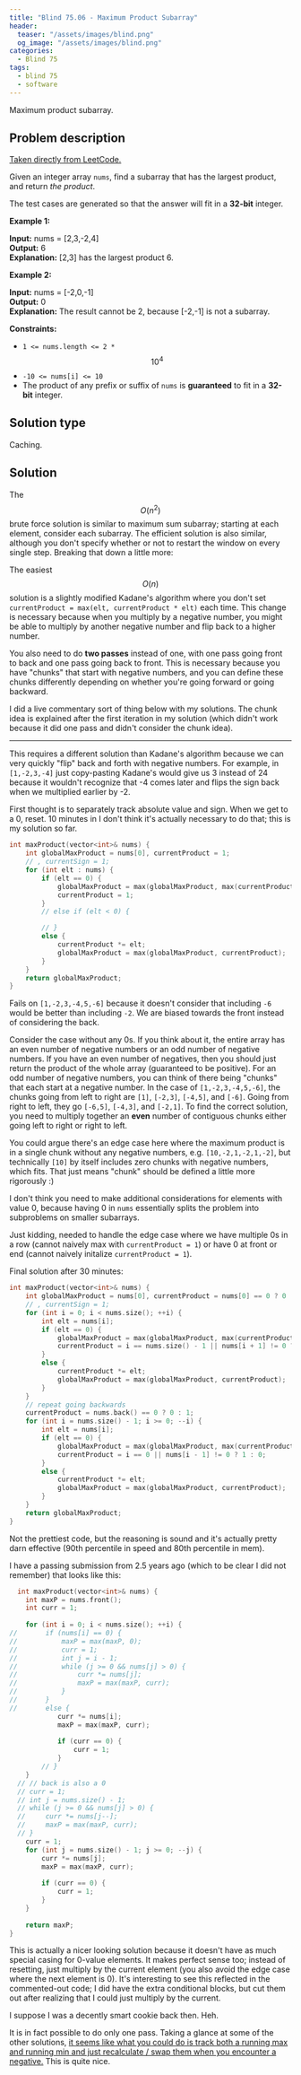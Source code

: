```yaml
---
title: "Blind 75.06 - Maximum Product Subarray"
header:
  teaser: "/assets/images/blind.png"
  og_image: "/assets/images/blind.png"
categories: 
  - Blind 75
tags:
  - blind 75
  - software
---
```


Maximum product subarray.

## Problem description

[Taken directly from LeetCode.](https://leetcode.com/problems/maximum-product-subarray/)

Given an integer array `nums`, find a subarray that has the largest product, and return _the product_.

The test cases are generated so that the answer will fit in a **32-bit** integer.

**Example 1:**

**Input:** nums = \[2,3,-2,4\] \
**Output:** 6 \
**Explanation:** \[2,3\] has the largest product 6.

**Example 2:**

**Input:** nums = \[-2,0,-1\] \
**Output:** 0 \
**Explanation:** The result cannot be 2, because \[-2,-1\] is not a subarray.

**Constraints:**

*   `1 <= nums.length <= 2 *` $$10^4$$
*   `-10 <= nums[i] <= 10`
*   The product of any prefix or suffix of `nums` is **guaranteed** to fit in a **32-bit** integer.

## Solution type

Caching.

## Solution

The $$O(n^2)$$ brute force solution is similar to maximum sum subarray; starting at each element, consider each subarray. The efficient solution is also similar, although you don't specify whether or not to restart the window on every single step. Breaking that down a little more:

The easiest $$O(n)$$ solution is a slightly modified Kadane's algorithm where you don't set `currentProduct = max(elt, currentProduct * elt)` each time. This change is necessary because when you multiply by a negative number, you might be able to multiply by another negative number and flip back to a higher number. 

You also need to do **two passes** instead of one, with one pass going front to back and one pass going back to front. This is necessary because you have "chunks" that start with negative numbers, and you can define these chunks differently depending on whether you're going forward or going backward.

I did a live commentary sort of thing below with my solutions. The chunk idea is explained after the first iteration in my solution (which didn't work because it did one pass and didn't consider the chunk idea).

---

This requires a different solution than Kadane's algorithm because we can very quickly "flip" back and forth with negative numbers. For example, in `[1,-2,3,-4]` just copy-pasting Kadane's would give us 3 instead of 24 because it wouldn't recognize that -4 comes later and flips the sign back when we multiplied earlier by -2.

First thought is to separately track absolute value and sign. When we get to a 0, reset. 10 minutes in I don't think it's actually necessary to do that; this is my solution so far.

```c++
int maxProduct(vector<int>& nums) {
    int globalMaxProduct = nums[0], currentProduct = 1;
    // , currentSign = 1;
    for (int elt : nums) {
        if (elt == 0) {
            globalMaxProduct = max(globalMaxProduct, max(currentProduct, elt));
            currentProduct = 1;
        }
        // else if (elt < 0) {

        // }
        else {
            currentProduct *= elt;
            globalMaxProduct = max(globalMaxProduct, currentProduct);
        }
    }
    return globalMaxProduct;
}
```

Fails on `[1,-2,3,-4,5,-6]` because it doesn't consider that including `-6` would be better than including `-2`. We are biased towards the front instead of considering the back.

Consider the case without any 0s. If you think about it, the entire array has an even number of negative numbers or an odd number of negative numbers. If you have an even number of negatives, then you should just return the product of the whole array (guaranteed to be positive). For an odd number of negative numbers, you can think of there being "chunks" that each start at a negative number. In the case of `[1,-2,3,-4,5,-6]`, the chunks going from left to right are `[1]`, `[-2,3]`, `[-4,5]`, and `[-6]`. Going from right to left, they go `[-6,5]`, `[-4,3]`, and `[-2,1]`. To find the correct solution, you need to multiply together an **even** number of contiguous chunks either going left to right or right to left. 

You could argue there's an edge case here where the maximum product is in a single chunk without any negative numbers, e.g. `[10,-2,1,-2,1,-2]`, but technically `[10]` by itself includes zero chunks with negative numbers, which fits. That just means "chunk" should be defined a little more rigorously :)

I don't think you need to make additional considerations for elements with value 0, because having 0 in `nums` essentially splits the problem into subproblems on smaller subarrays.

Just kidding, needed to handle the edge case where we have multiple 0s in a row (cannot naively max with `currentProduct = 1`) or have 0 at front or end (cannot naively initalize `currentProduct = 1`).

Final solution after 30 minutes: 

```c++
int maxProduct(vector<int>& nums) {
    int globalMaxProduct = nums[0], currentProduct = nums[0] == 0 ? 0 : 1;
    // , currentSign = 1;
    for (int i = 0; i < nums.size(); ++i) {
        int elt = nums[i];
        if (elt == 0) {
            globalMaxProduct = max(globalMaxProduct, max(currentProduct, elt));
            currentProduct = i == nums.size() - 1 || nums[i + 1] != 0 ? 1 : 0;
        }
        else {
            currentProduct *= elt;
            globalMaxProduct = max(globalMaxProduct, currentProduct);
        }
    }
    // repeat going backwards
    currentProduct = nums.back() == 0 ? 0 : 1;
    for (int i = nums.size() - 1; i >= 0; --i) {
        int elt = nums[i];
        if (elt == 0) {
            globalMaxProduct = max(globalMaxProduct, max(currentProduct, elt));
            currentProduct = i == 0 || nums[i - 1] != 0 ? 1 : 0;
        }
        else {
            currentProduct *= elt;
            globalMaxProduct = max(globalMaxProduct, currentProduct);
        }
    }
    return globalMaxProduct;
}
```

Not the prettiest code, but the reasoning is sound and it's actually pretty darn effective (90th percentile in speed and 80th percentile in mem).

I have a passing submission from 2.5 years ago (which to be clear I did not remember) that looks like this: 

```c++
  int maxProduct(vector<int>& nums) {
    int maxP = nums.front();
    int curr = 1;
    
    for (int i = 0; i < nums.size(); ++i) {
//       if (nums[i] == 0) {
//           maxP = max(maxP, 0);
//           curr = 1;
//           int j = i - 1;
//           while (j >= 0 && nums[j] > 0) {
//               curr *= nums[j];
//               maxP = max(maxP, curr);
//           }
//       }
//       else {
            curr *= nums[i];
            maxP = max(maxP, curr);
        
            if (curr == 0) {
                curr = 1;
            }
        // }
    }
  // // back is also a 0
  // curr = 1;
  // int j = nums.size() - 1;
  // while (j >= 0 && nums[j] > 0) {
  //     curr *= nums[j--];
  //     maxP = max(maxP, curr);
  // }
    curr = 1;
    for (int j = nums.size() - 1; j >= 0; --j) {
        curr *= nums[j];
        maxP = max(maxP, curr);
        
        if (curr == 0) {
            curr = 1;
        }
    }
        
    return maxP;
}
```

This is actually a nicer looking solution because it doesn't have as much special casing for 0-value elements. It makes perfect sense too; instead of resetting, just multiply by the current element (you also avoid the edge case where the next element is 0). It's interesting to see this reflected in the commented-out code; I did have the extra conditional blocks, but cut them out after realizing that I could just multiply by the current.

I suppose I was a decently smart cookie back then. Heh.

It is in fact possible to do only one pass. Taking a glance at some of the other solutions, [it seems like what you could do is track both a running max and running min and just recalculate / swap them when you encounter a negative.](https://leetcode.com/problems/maximum-product-subarray/solutions/48230/possibly-simplest-solution-with-o-n-time-complexity/) This is quite nice.
